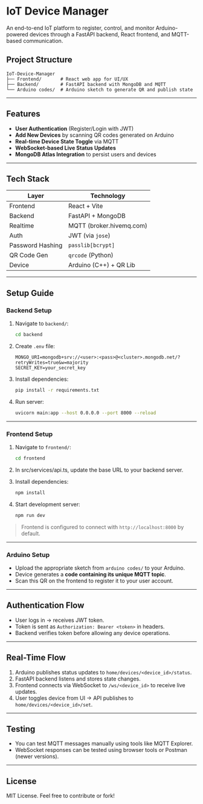 # IoT Device Manager

An end-to-end IoT platform to register, control, and monitor Arduino-powered devices through a FastAPI backend, React frontend, and MQTT-based communication.

## Project Structure

```
IoT-Device-Manager
├── Frontend/       # React web app for UI/UX
├── Backend/        # FastAPI backend with MongoDB and MQTT
└── Arduino codes/  # Arduino sketch to generate QR and publish state
```

---

## Features

* **User Authentication** (Register/Login with JWT)
* **Add New Devices** by scanning QR codes generated on Arduino
* **Real-time Device State Toggle** via MQTT
* **WebSocket-based Live Status Updates**
* **MongoDB Atlas Integration** to persist users and devices

---

## Tech Stack

| Layer            | Technology               |
| ---------------- | ------------------------ |
| Frontend         | React + Vite             |
| Backend          | FastAPI + MongoDB        |
| Realtime         | MQTT (broker.hivemq.com) |
| Auth             | JWT (via `jose`)         |
| Password Hashing | `passlib[bcrypt]`        |
| QR Code Gen      | `qrcode` (Python)        |
| Device           | Arduino (C++) + QR Lib   |

---

## Setup Guide

### Backend Setup

1. Navigate to `backend/`:

   ```bash
   cd backend
   ```

2. Create `.env` file:

   ```env
   MONGO_URI=mongodb+srv://<user>:<pass>@<cluster>.mongodb.net/?retryWrites=true&w=majority
   SECRET_KEY=your_secret_key
   ```

3. Install dependencies:

   ```bash
   pip install -r requirements.txt
   ```

4. Run server:

   ```bash
   uvicorn main:app --host 0.0.0.0 --port 8000 --reload
   ```

---

### Frontend Setup

1. Navigate to `frontend/`:

   ```bash
   cd frontend
   ```

2. In src/services/api.ts, update the base URL to your backend server.

3. Install dependencies:

   ```bash
   npm install
   ```

4. Start development server:

   ```bash
   npm run dev
   ```

> Frontend is configured to connect with `http://localhost:8000` by default.

---

### Arduino Setup

* Upload the appropriate sketch from `arduino codes/` to your Arduino.
* Device generates a **code containing its unique MQTT topic**.
* Scan this QR on the frontend to register it to your user account.

---

## Authentication Flow

* User logs in → receives JWT token.
* Token is sent as `Authorization: Bearer <token>` in headers.
* Backend verifies token before allowing any device operations.

---

## Real-Time Flow

1. Arduino publishes status updates to `home/devices/<device_id>/status`.
2. FastAPI backend listens and stores state changes.
3. Frontend connects via WebSocket to `/ws/<device_id>` to receive live updates.
4. User toggles device from UI → API publishes to `home/devices/<device_id>/set`.

---

## Testing

* You can test MQTT messages manually using tools like MQTT Explorer.
* WebSocket responses can be tested using browser tools or Postman (newer versions).

---

## License

MIT License. Feel free to contribute or fork!

